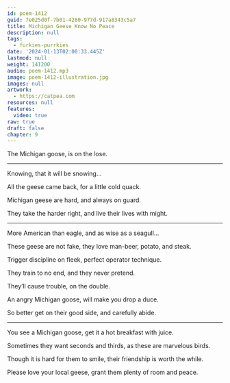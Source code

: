 ```yaml
---
id: poem-1412
guid: 7e025d0f-7b01-4280-977d-917a8343c5a7
title: Michigan Geese Know No Peace
description: null
tags:
  - furkies-purrkies
date: '2024-01-13T02:00:33.445Z'
lastmod: null
weight: 141200
audio: poem-1412.mp3
image: poem-1412-illustration.jpg
images: null
artwork:
  - https://catpea.com
resources: null
features:
  video: true
raw: true
draft: false
chapter: 9
---
```


The Michigan goose,
is on the lose.

---

Knowing,
that it will be snowing…

All the geese came back,
for a little cold quack.

Michigan geese are hard,
and always on guard.

They take the harder right,
and live their lives with might.

---

More American than eagle,
and as wise as a seagull…

These geese are not fake,
they love man-beer, potato, and steak.

Trigger discipline on fleek,
perfect operator technique.

They train to no end,
and they never pretend.

They’ll cause trouble,
on the double.

An angry Michigan goose,
will make you drop a duce.

So better get on their good side,
and carefully abide.

---

You see a Michigan goose,
get it a hot breakfast with juice.

Sometimes they want seconds and thirds,
as these are marvelous birds.

Though it is hard for them to smile,
their friendship is worth the while.

Please love your local geese,
grant them plenty of room and peace.
